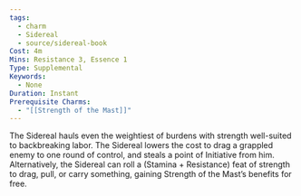 ```yaml
---
tags:
  - charm
  - Sidereal
  - source/sidereal-book
Cost: 4m
Mins: Resistance 3, Essence 1
Type: Supplemental
Keywords:
  - None
Duration: Instant
Prerequisite Charms:
  - "[[Strength of the Mast]]"
---
```

The Sidereal hauls even the weightiest of burdens with strength well-suited to backbreaking labor. The Sidereal lowers the cost to drag a grappled enemy to one round of control, and steals a point of Initiative from him. Alternatively, the Sidereal can roll a (Stamina + Resistance) feat of strength to drag, pull, or carry something, gaining Strength of the Mast’s benefits for free.